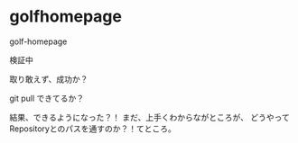 # golfhomepage
golf-homepage


検証中


取り敢えず、成功か？


git pull できてるか？

結果、できるようになった？！
まだ、上手くわからながところが、
どうやってRepositoryとのパスを通すのか？！てところ。
